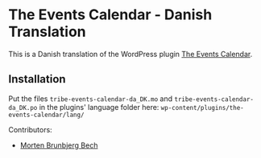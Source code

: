 The Events Calendar - Danish Translation
========================================

This is a Danish translation of the WordPress plugin [The Events Calendar][TEC].

Installation
------------
Put the files `tribe-events-calendar-da_DK.mo` and `tribe-events-calendar-da_DK.po` in the plugins' language folder here:
`wp-content/plugins/the-events-calendar/lang/`

Contributors:
* [Morten Brunbjerg Bech][MBB]

[TEC]: http://wordpress.org/extend/plugins/the-events-calendar/
[MBB]: http://bechster.dk/